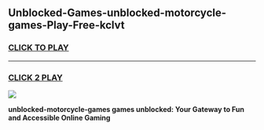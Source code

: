 
## Unblocked-Games-unblocked-motorcycle-games-Play-Free-kclvt
<h3>
<a href="https://premium76.site?title=unblocked-motorcycle-games&ref=09A">CLICK TO PLAY</a></h3>
<hr>

<h3>
<a href="https://premium76.site?title=unblocked-motorcycle-games&ref=09A">CLICK 2 PLAY</a>
  
</h3>

<a href="https://premium76.site?title=unblocked-motorcycle-games&ref=09A"><img src="https://clearcache.store/games.png"></a>


**unblocked-motorcycle-games games unblocked: Your Gateway to Fun and Accessible Online Gaming**
